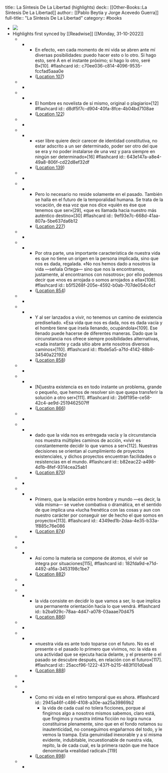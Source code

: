 title:: La Síntesis De La Libertad (highlights)
deck:: [[Other-Books::La Síntesis De La Libertad]]
author:: [[Pablo Beytía y Jorge Acevedo Guerra]]
full-title:: "La Síntesis De La Libertad"
category:: #books

- ![](https://m.media-amazon.com/images/I/916L2784snL._SY160.jpg)
- Highlights first synced by [[Readwise]] [[Monday, 31-10-2022]]
	- -
		- En efecto, «en cada momento de mi vida se abren ante mí diversas posibilidades: puedo hacer esto o lo otro. Si hago esto, seré A en el instante próximo; si hago lo otro, seré B»[10]. #flashcard
		  id:: c70ee036-c814-4096-9535-fccfad5aaa0e
		- ([Location 107](https://readwise.io/to_kindle?action=open&asin=B078LCJQ3N&location=107))
	- -
	- -
		- El hombre es novelista de sí mismo, original o plagiario»[12] #flashcard
		  id:: d8df5f7c-d904-40fa-8fce-4b04bd7108ae
		- ([Location 122](https://readwise.io/to_kindle?action=open&asin=B078LCJQ3N&location=122))
	- -
	- -
		- «ser libre quiere decir carecer de identidad constitutiva, no estar adscrito a un ser determinado, poder ser otro del que se era y no poder instalarse de una vez y para siempre en ningún ser determinado»[16] #flashcard
		  id:: 643e147a-a8e4-49a8-806f-cd22d8ef32df
		- ([Location 139](https://readwise.io/to_kindle?action=open&asin=B078LCJQ3N&location=139))
	- -
	- -
		- Pero lo necesario no reside solamente en el pasado. También se halla en el futuro de la temporalidad humana. Se trata de la vocación, de esa voz que nos dice «quién es ése que tenemos que ser»[29], «que es llamada hacia nuestro más auténtico destino»[30] #flashcard
		  id:: 9ef93e7c-668d-41aa-807a-5be637da6b12
		- ([Location 227](https://readwise.io/to_kindle?action=open&asin=B078LCJQ3N&location=227))
	- -
	- -
		- Por otra parte, una importante característica de nuestra vida es que no tiene un origen en la persona implicada, sino que nos es dada, regalada. «No nos hemos dado a nosotros la vida —señala Ortega— sino que nos la encontramos, justamente, al encontrarnos con nosotros»; por ello podemos decir que «nos es arrojada o somos arrojados a ella»[108]. #flashcard
		  id:: b5f5268f-205e-4592-b0ab-707de054c4cf
		- ([Location 854](https://readwise.io/to_kindle?action=open&asin=B078LCJQ3N&location=854))
	- -
	- -
		- Y al ser lanzados a vivir, no tenemos un camino de existencia prediseñado. «Esa vida que nos es dada, nos es dada vacía y el hombre tiene que írsela llenando, ocupándola»[109]. Ese llenado puede hacerse de diferentes maneras. Dado que la circunstancia nos ofrece siempre posibilidades alternativas, «cada instante y cada sitio abre ante nosotros diversos caminos»[110]. #flashcard
		  id:: ffbde5a5-a7fd-4142-88b8-34540a22192d
		- ([Location 858](https://readwise.io/to_kindle?action=open&asin=B078LCJQ3N&location=858))
	- -
	- -
		- [N]uestra existencia es en todo instante un problema, grande o pequeño, que hemos de resolver sin que quepa transferir la solución a otro ser»[111]. #flashcard
		  id:: 2b6f195e-ce58-42c4-ae9d-2519462507ff
		- ([Location 866](https://readwise.io/to_kindle?action=open&asin=B078LCJQ3N&location=866))
	- -
	- -
		- dado que la vida nos es entregada vacía y la circunstancia nos muestra múltiples caminos de acción, «vivir es constantemente decidir lo que vamos a ser»[112]. Nuestras decisiones se orientan al cumplimiento de proyectos existenciales, y dichos proyectos encuentran facilidades o resistencias en el mundo. #flashcard
		  id:: b82eac22-a498-4d1b-8fef-9314cea25ab1
		- ([Location 870](https://readwise.io/to_kindle?action=open&asin=B078LCJQ3N&location=870))
	- -
	- -
		- Primero, que la relación entre hombre y mundo —es decir, la vida misma— se vuelve combativa o dramática, en el sentido de que implica una «lucha frenética con las cosas y aun con nuestro carácter por conseguir ser de hecho el que somos en proyecto»[113]. #flashcard
		  id:: 4349ed1b-2daa-4e35-b33a-1f885c76e086
		- ([Location 874](https://readwise.io/to_kindle?action=open&asin=B078LCJQ3N&location=874))
	- -
	- -
		- Así como la materia se compone de átomos, el vivir se integra por situaciones[115], #flashcard
		  id:: 182fda9d-e71d-4492-a16a-3453198c1be7
		- ([Location 882](https://readwise.io/to_kindle?action=open&asin=B078LCJQ3N&location=882))
	- -
	- -
		- la vida consiste en decidir lo que vamos a ser, lo que implica una permanente orientación hacia lo que vendrá. #flashcard
		  id:: b2ba929c-78aa-4d47-a078-03aaae70d475
		- ([Location 886](https://readwise.io/to_kindle?action=open&asin=B078LCJQ3N&location=886))
	- -
	- -
		- «nuestra vida es ante todo toparse con el futuro. No es el presente o el pasado lo primero que vivimos, no: la vida es una actividad que se ejecuta hacia delante, y el presente o el pasado se descubre después, en relación con el futuro»[117]. #flashcard
		  id:: 25accf96-1222-437f-b215-483f101d0ea8
		- ([Location 888](https://readwise.io/to_kindle?action=open&asin=B078LCJQ3N&location=888))
	- -
	- -
		- Como mi vida en el retiro temporal que es ahora. #flashcard
		  id:: 2945a46f-c486-4108-a30e-aa25a39869b2
			- la vida de cada cual no tolera ficciones, porque al fingirnos algo a nosotros mismos sabemos, claro está, que fingimos y nuestra íntima ficción no logra nunca constituirse plenamente, sino que en el fondo notamos su inautenticidad, no conseguimos engañarnos del todo, y le vemos la trampa. Esta genuinidad inexorable y a sí misma evidente, indubitable, incuestionable de nuestra vida, repito, la de cada cual, es la primera razón que me hace denominarla «realidad radical».[119]
		- ([Location 898](https://readwise.io/to_kindle?action=open&asin=B078LCJQ3N&location=898))
	- -